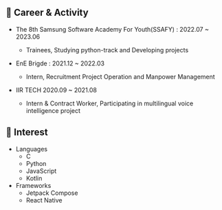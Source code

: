 ## 🔭 Career & Activity

- The 8th Samsung Software Academy For Youth(SSAFY) : 2022.07 ~ 2023.06
  - Trainees, Studying python-track and Developing projects

- EnE Brigde : 2021.12 ~ 2022.03
  - Intern, Recruitment Project Operation and Manpower Management

- IIR TECH 2020.09 ~ 2021.08
  - Intern & Contract Worker, Participating in multilingual voice intelligence project


## 🌱 Interest

- Languages
  - C
  - Python
  - JavaScript
  - Kotlin
- Frameworks
  - Jetpack Compose
  - React Native


<!--
**zhujack26/zhujack26** is a ✨ _special_ ✨ repository because its `README.md` (this file) appears on your GitHub profile.

Here are some ideas to get you started:

- 🔭 I’m currently working on ...
- 🌱 I’m currently learning ...
- 👯 I’m looking to collaborate on ...
- 🤔 I’m looking for help with ...
- 💬 Ask me about ...
- 📫 How to reach me: ...
- 😄 Pronouns: ...
- ⚡ Fun fact: ...
-->
